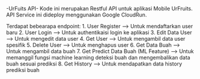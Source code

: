 -UrFuits API-
Kode ini merupakan Restful API untuk aplikasi Mobile UrFruits. 
API Service ini dideploy menggunakan Google CloudRun.

Terdapat bebearapa endpoint:
    1. User Register
        --> Untuk mendaftarkan user baru 
    2. User Login
        --> Untuk authentikaisi login ke aplikasi
    3. Edit Data User
        --> Untuk mengedit data user
    4. Get User
        --> Untuk mengambil data user spesifik
    5. Delete User
        --> Untuk menghapus user
    6. Get Data Buah
        --> Untuk mengambil data buah
    7. Get Predict Data Buah (ML Feature)
        --> Untuk memanggil fungsi machine learning deteksi buah dan mengembalikan data buah sesuai prediksi
    8. Get History
        --> Untuk mendapatkan data history prediksi buah